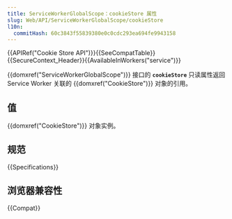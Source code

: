 ```yaml
---
title: ServiceWorkerGlobalScope：cookieStore 属性
slug: Web/API/ServiceWorkerGlobalScope/cookieStore
l10n:
  commitHash: 60c3843f55839380e0c0cdc293ea694fe9943158
---
```


{{APIRef("Cookie Store API")}}{{SeeCompatTable}}{{SecureContext_Header}}{{AvailableInWorkers("service")}}

{{domxref("ServiceWorkerGlobalScope")}} 接口的 **`cookieStore`** 只读属性返回 Service Worker 关联的 {{domxref("CookieStore")}} 对象的引用。

## 值

{{domxref("CookieStore")}} 对象实例。

## 规范

{{Specifications}}

## 浏览器兼容性

{{Compat}}

